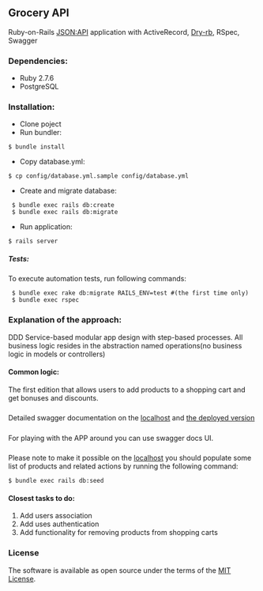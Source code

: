 ## Grocery API
Ruby-on-Rails [JSON:API](https://jsonapi.org/) application with ActiveRecord, [Dry-rb](https://dry-rb.org/), RSpec, Swagger
### Dependencies:
- Ruby 2.7.6
- PostgreSQL

### Installation:
- Clone poject
- Run bundler:

 ```shell
 $ bundle install
 ```
- Copy database.yml:
```shell
$ cp config/database.yml.sample config/database.yml
```

- Create and migrate database:

```shell
 $ bundle exec rails db:create
 $ bundle exec rails db:migrate
```
- Run application:

 ```shell
 $ rails server
 ```

##### Tests:
To execute automation tests, run following commands:

```shell
 $ bundle exec rake db:migrate RAILS_ENV=test #(the first time only)
 $ bundle exec rspec
```

### Explanation of the approach:
DDD Service-based modular app design with step-based processes. 
All business logic resides in the abstraction named operations(no business logic in models or controllers)

#### Common logic:
The first edition that allows users to add products to a shopping cart and get bonuses and discounts.
#####
Detailed swagger documentation on the [localhost](http://localhost:3000/api-docs) and [the deployed version](https://groceryapi.herokuapp.com/api-docs/index.html)
#####
For playing with the APP around you can use swagger docs UI. 
#####
Please note to make it possible on the [localhost](http://localhost:3000/api-docs) you should
populate some list of products and related actions by running the following command: 

```shell
$ bundle exec rails db:seed
```

#### Closest tasks to do:
1) Add users association
2) Add uses authentication
3) Add functionality for removing products from shopping carts

### License

The software is available as open source under the terms of the [MIT License](http://opensource.org/licenses/MIT).